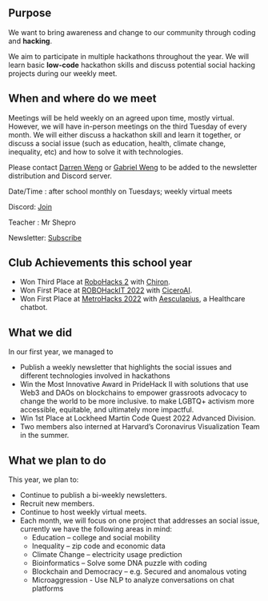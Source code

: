 ##  Purpose
We want to bring awareness and change to our community through coding and **hacking**.  
 
We aim to participate in multiple hackathons throughout the year. We will learn basic **low-code** hackathon skills and discuss potential social hacking projects during our weekly meet.
 
## When and where do we meet
Meetings will be held weekly on an agreed upon time, mostly virtual. However, we will have in-person meetings on the third Tuesday of every month. We will either discuss a hackathon skill and learn it together, or discuss a social issue (such as education, health, climate change, inequality, etc) and how to solve it with technologies.
 
Please contact [Darren Weng](mailto:dw1001528@students.westportps.org) or [Gabriel Weng](mailto:gw1001530@students.westportps.org) to be added to the newsletter distribution and Discord server.
 
Date/Time : after school monthly on Tuesdays; weekly virtual meets

Discord: [Join](https://discord.gg/JzjhZKVY3K)

Teacher : Mr Shepro

Newsletter: [Subscribe](https://lb.benchmarkemail.com//listbuilder/signupnew?5hjt8JVutE5neiOpRQsKVf5pwVnAjsSIni71Jey0dd3tO5iNRn8gS049TyW7spdJ)

## Club Achievements this school year
- Won Third Place at [RoboHacks 2](https://robohacks2.devpost.com/) with [Chiron](https://devpost.com/software/chiron-bxvirh).
- Won First Place at [ROBOHackIT 2022](https://robohackit.devpost.com/) with [CiceroAI](https://devpost.com/software/ciceroai).
- Won First Place at [MetroHacks 2022](https://metrohacks-2022.devpost.com/) with [Aesculapius](https://devpost.com/software/aesculapius), a Healthcare chatbot.

## What we did
 
In our first year, we managed to
 
- Publish a weekly newsletter that highlights the social issues and different technologies involved in hackathons
- Win the Most Innovative Award in PrideHack II with solutions that use Web3 and DAOs on blockchains to empower grassroots advocacy to change the world to be more inclusive. to make LGBTQ+ activism more accessible, equitable, and ultimately more impactful.
- Win 1st Place at Lockheed Martin Code Quest 2022 Advanced Division.
- Two members also interned at Harvard’s Coronavirus Visualization Team in the summer.
 
## What we plan to do
 
This year, we plan to:
 
- Continue to publish a bi-weekly newsletters.
- Recruit new members.
- Continue to host weekly virtual meets.
- Each month, we will focus on one project that addresses an social issue, currently we have the following areas in mind:
    - Education – college and social mobility
    - Inequality – zip code and economic data
    - Climate Change – electricity usage prediction
    - Bioinformatics – Solve some DNA puzzle with coding
    - Blockchain and Democracy – e.g. Secured and anomalous voting
    - Microaggression - Use NLP to analyze conversations on chat platforms
 
